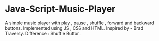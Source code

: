 # Java-Script-Music-Player
A simple music player with play , pause , shuffle , forward and backward buttons. Implemented using JS , CSS and HTML. Inspired by - Brad Traversy. Difference : Shuffle Button.
